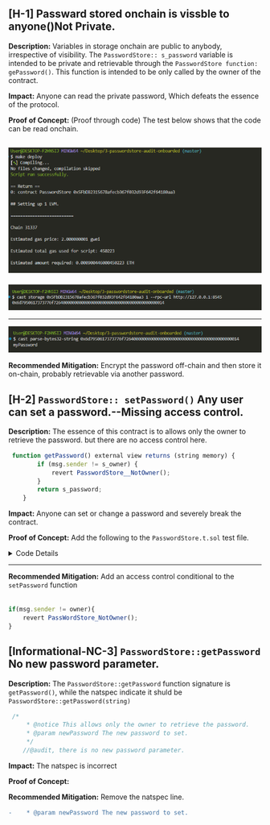 ## [H-1] Passward stored onchain is vissble to anyone()Not Private.

**Description:** Variables in storage onchain are public to anybody, irrespective of visibility. The `PasswordStore:: s_password` variable is intended to be private and retrievable through the `PasswordStore function: gePassword()`. This function is intended to be only called by the owner of the contract.

**Impact:** Anyone can read the private password, Which defeats the essence of the protocol.

**Proof of Concept:** (Proof through code)
The test below shows that the code can be read onchain.

![alt text](image.png)
---

![alt text](image-1.png)

 ---
![alt text](image-2.png)

**Recommended Mitigation:**
Encrypt the password off-chain and then store it on-chain, probably retrievable via another password.

## [H-2] `PasswordStore:: setPassword()` Any user can set a password.--Missing access control.

**Description:** The essence of this contract is to allows only the owner to retrieve the password. but there are no access control here.

```javascript 
 function getPassword() external view returns (string memory) {
        if (msg.sender != s_owner) {
            revert PasswordStore__NotOwner();
        }
        return s_password;
    }
```

**Impact:** Anyone can set or change a password and severely break the contract.

**Proof of Concept:** Add the following to the `PasswordStore.t.sol` test file.
<details>

<summary>Code Details</summary>

```javascript

 function test_anybodyCanSetPassword(address randomAddress) public{

        vm.assume(randomAddress != owner);

        vm.prank(randomAddress);
        string memory expectedPassword = "myNewPassword";
        passwordStore.setPassword(expectedPassword);

        vm.prank(owner);
        string memory actualPassword = passwordStore.getPassword();
        assertEq(actualPassword, expectedPassword);

    }

```

Resultant test: 
![alt text](image-3.png)

</details>

---

**Recommended Mitigation:** Add an access control conditional to the `setPassword` function

```javascript

if(msg.sender != owner){
    revert PassWordStore_NotOwner();
}
```

## [Informational-NC-3] `PasswordStore::getPassword` No new password parameter.

**Description:** The `PasswordStore::getPassword` function signature is `getPassword()`, while the natspec indicate it shuld be `PasswordStore::getPassword(string)`

```javascript
 /*
     * @notice This allows only the owner to retrieve the password.
     * @param newPassword The new password to set.
     */
    //@audit, there is no new password parameter.
```

**Impact:** The natspec is incorrect

**Proof of Concept:**

**Recommended Mitigation:** Remove the natspec line.

```diff
-    * @param newPassword The new password to set.
```
